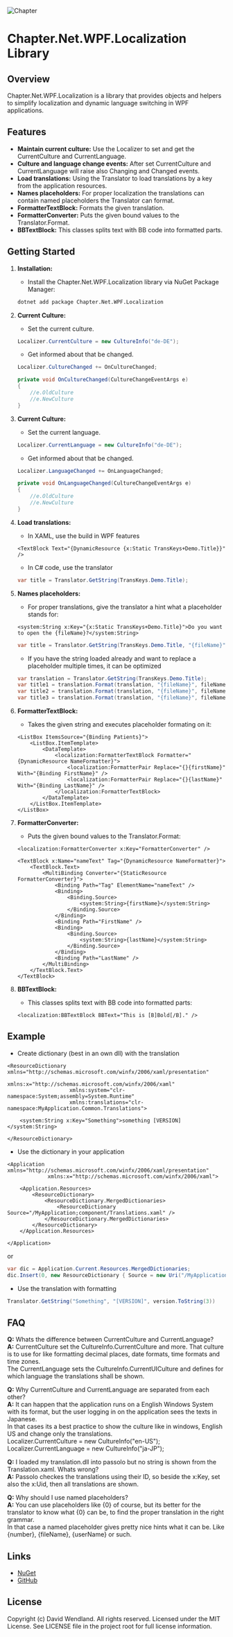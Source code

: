 ![Chapter](https://raw.githubusercontent.com/dwndland/Chapter.Net.WPF.Localization/master/Icon.png)

# Chapter.Net.WPF.Localization Library

## Overview
Chapter.Net.WPF.Localization is a library that provides objects and helpers to simplify localization and dynamic language switching in WPF applications.

## Features
- **Maintain current culture:** Use the Localizer to set and get the CurrentCulture and CurrentLanguage.
- **Culture and language change events:** After set CurrentCulture and CurrentLanguage will raise also Changing and Changed events.
- **Load translations:** Using the Translator to load translations by a key from the application resources.
- **Names placeholders:** For proper localization the translations can contain named placeholders the Translator can format.
- **FormatterTextBlock:** Formats the given translation.
- **FormatterConverter:** Puts the given bound values to the Translator.Format.
- **BBTextBlock:** This classes splits text with BB code into formatted parts.

## Getting Started

1. **Installation:**
    - Install the Chapter.Net.WPF.Localization library via NuGet Package Manager:
    ```bash
    dotnet add package Chapter.Net.WPF.Localization
    ```

2. **Current Culture:**
    - Set the current culture.
    ```csharp
    Localizer.CurrentCulture = new CultureInfo("de-DE");
    ```
    - Get informed about that be changed.
    ```csharp
    Localizer.CultureChanged += OnCultureChanged;

    private void OnCultureChanged(CultureChangeEventArgs e)
    {
        //e.OldCulture
        //e.NewCulture
    }
    ```

3. **Current Culture:**
    - Set the current language.
    ```csharp
    Localizer.CurrentLanguage = new CultureInfo("de-DE");
    ```
    - Get informed about that be changed.
    ```csharp
    Localizer.LanguageChanged += OnLanguageChanged;

    private void OnLanguageChanged(CultureChangeEventArgs e)
    {
        //e.OldCulture
        //e.NewCulture
    }
    ```

4. **Load translations:**
    - In XAML, use the build in WPF features
    ```xaml
    <TextBlock Text="{DynamicResource {x:Static TransKeys+Demo.Title}}" />
    ```
    - In C# code, use the translator
    ```csharp
    var title = Translator.GetString(TransKeys.Demo.Title);
    ```

5. **Names placeholders:**
    - For proper translations, give the translator a hint what a placeholder stands for:
    ```xaml
    <system:String x:Key="{x:Static TransKeys+Demo.Title}">Do you want to open the {fileName}?</system:String>
    ```
    ```csharp
    var title = Translator.GetString(TransKeys.Demo.Title, "{fileName}", fileName);
    ```
    - If you have the string loaded already and want to replace a placeholder multiple times, it can be optimized
    ```csharp
    var translation = Translator.GetString(TransKeys.Demo.Title);
    var title1 = translation.Format(translation, "{fileName}", fileName1);
    var title2 = translation.Format(translation, "{fileName}", fileName2);
    var title3 = translation.Format(translation, "{fileName}", fileName3);
    ```

6. **FormatterTextBlock:**
    - Takes the given string and executes placeholder formating on it:
    ```xaml
    <ListBox ItemsSource="{Binding Patients}">
        <ListBox.ItemTemplate>
            <DataTemplate>
                <localization:FormatterTextBlock Formatter="{DynamicResource NameFormatter}">
                    <localization:FormatterPair Replace="{}{firstName}" With="{Binding FirstName}" />
                    <localization:FormatterPair Replace="{}{lastName}" With="{Binding LastName}" />
                </localization:FormatterTextBlock>
            </DataTemplate>
        </ListBox.ItemTemplate>
    </ListBox>
    ```

7. **FormatterConverter:**
    - Puts the given bound values to the Translator.Format:
    ```xaml
    <localization:FormatterConverter x:Key="FormatterConverter" />
    
    <TextBlock x:Name="nameText" Tag="{DynamicResource NameFormatter}">
        <TextBlock.Text>
            <MultiBinding Converter="{StaticResource FormatterConverter}">
                <Binding Path="Tag" ElementName="nameText" />
                <Binding>
                    <Binding.Source>
                        <system:String>{firstName}</system:String>
                    </Binding.Source>
                </Binding>
                <Binding Path="FirstName" />
                <Binding>
                    <Binding.Source>
                        <system:String>{lastName}</system:String>
                    </Binding.Source>
                </Binding>
                <Binding Path="LastName" />
            </MultiBinding>
        </TextBlock.Text>
    </TextBlock>
    ```

8. **BBTextBlock:**
    - This classes splits text with BB code into formatted parts:
    ```xaml
    <localization:BBTextBlock BBText="This is [B]Bold[/B]." />
    ```

## Example
- Create dictionary (best in an own dll) with the translation
```xaml
<ResourceDictionary xmlns="http://schemas.microsoft.com/winfx/2006/xaml/presentation"
                    xmlns:x="http://schemas.microsoft.com/winfx/2006/xaml"
                    xmlns:system="clr-namespace:System;assembly=System.Runtime"
                    xmlns:translations="clr-namespace:MyApplication.Common.Translations">

    <system:String x:Key="Something">something [VERSION]</system:String>

</ResourceDictionary>
```
- Use the dictionary in your application
```xaml
<Application xmlns="http://schemas.microsoft.com/winfx/2006/xaml/presentation"
             xmlns:x="http://schemas.microsoft.com/winfx/2006/xaml">

    <Application.Resources>
        <ResourceDictionary>
            <ResourceDictionary.MergedDictionaries>
                <ResourceDictionary Source="/MyApplication;component/Translations.xaml" />
            </ResourceDictionary.MergedDictionaries>
        </ResourceDictionary>
    </Application.Resources>

</Application>
```
or
```csharp
var dic = Application.Current.Resources.MergedDictionaries;
dic.Insert(0, new ResourceDictionary { Source = new Uri("/MyApplication;component/Translations.xaml", UriKind.RelativeOrAbsolute) });
```
- Use the translation with formatting
```csharp
Translator.GetString("Something", "[VERSION]", version.ToString(3))
```

## FAQ
**Q:** Whats the difference between CurrentCulture and CurrentLanguage?  
**A:** CurrentCulture set the CultureInfo.CurrentCulture and more. That culture is to use for like formatting decimal places, date formats, time formats and time zones.  
The CurrentLanguage sets the CultureInfo.CurrentUICulture and defines for which language the translations shall be shown.  

**Q:** Why CurrentCulture and CurrentLanguage are separated from each other?  
**A:** It can happen that the application runs on a English Windows System with its format, but the user logging in on the application sees the texts in Japanese.  
In that cases its a best practice to show the culture like in windows, English US and change only the translations.  
Localizer.CurrentCulture = new CultureInfo("en-US");  
Localizer.CurrentLanguage = new CultureInfo("ja-JP");  

**Q:** I loaded my translation.dll into passolo but no string is shown from the Translation.xaml. Whats wrong?  
**A:** Passolo checkes the translations using their ID, so beside the x:Key, set also the x:Uid, then all translations are shown.

**Q:** Why should I use named placeholders?  
**A:** You can use placeholders like {0} of course, but its better for the translator to know what {0} can be, to find the proper translation in the right grammar.  
In that case a named placeholder gives pretty nice hints what it can be. Like {number}, {fileName}, {userName} or such.

## Links
* [NuGet](https://www.nuget.org/packages/Chapter.Net.WPF.Localization)
* [GitHub](https://github.com/dwndland/Chapter.Net.WPF.Localization)

## License
Copyright (c) David Wendland. All rights reserved.
Licensed under the MIT License. See LICENSE file in the project root for full license information.
